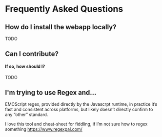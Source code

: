 # Frequently Asked Questions

## How do I install the webapp locally?
TODO

## Can I contribute? 
#### If so, how should I?
TODO

## I'm trying to use Regex and...
EMCScript regex, provided directly by the Javascrpt runtime, in practice it’s fast and consistent across platforms, but likely doesn’t directly confirm to any “other” standard.

I love this tool and cheat-sheet for fiddling, if I’m not sure how to regex something https://www.regexpal.com/